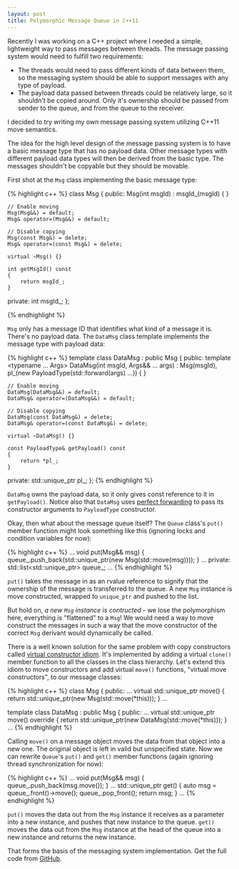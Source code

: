```yaml
---
layout: post
title: Polymorphic Message Queue in C++11
---
```


Recently I was working on a C++ project where I needed a simple, lightweight way to pass messages between threads. The message passing system would need to fulfill two requirements:

* The threads would need to pass different kinds of data between them, so the messaging system should be able to support messages with any type of payload.
* The payload data passed between threads could be relatively large, so it shouldn't be copied around. Only it's ownership should be passed from sender to the queue, and from the queue to the receiver.

I decided to try writing my own message passing system utilizing C++11 move semantics.

The idea for the high level design of the message passing system is to have a basic message type that has no payload data. Other message types with different payload data types will then be derived from the basic type. The messages shouldn't be copyable but they should be movable.

First shot at the `Msg` class implementing the basic message type:

{% highlight c++ %}
class Msg
{
public:
    Msg(int msgId)
      : msgId_(msgId)
    {
    }

    // Enable moving
    Msg(Msg&&) = default;
    Msg& operator=(Msg&&) = default;

    // Disable copying
    Msg(const Msg&) = delete;
    Msg& operator=(const Msg&) = delete;

    virtual ~Msg() {}

    int getMsgId() const
    {
        return msgId_;
    }

private:
    int msgId_;
};

{% endhighlight %}

`Msg` only has a message ID that identifies what kind of a message it is. There's no payload data. The `DataMsg` class template implements the message type with payload data:

{% highlight c++ %}
template <typename PayloadType>
class DataMsg : public Msg
{
public:
    template <typename ... Args>
    DataMsg(int msgId, Args&& ... args)
      : Msg(msgId),
        pl_(new PayloadType(std::forward<Args>(args) ...))
    {
    }

    // Enable moving
    DataMsg(DataMsg&&) = default;
    DataMsg& operator=(DataMsg&&) = default;

    // Disable copying
    DataMsg(const DataMsg&) = delete;
    DataMsg& operator=(const DataMsg&) = delete;

    virtual ~DataMsg() {}

    const PayloadType& getPayload() const
    {
        return *pl_;
    }

private:
    std::unique_ptr<PayloadType> pl_;
};
{% endhighlight %}

`DataMsg` owns the payload data, so it only gives const reference to it in `getPayload()`. Notice also that `DataMsg` uses [perfect forwarding](http://thbecker.net/articles/rvalue_references/section_07.html) to pass its constructor arguments to `PayloadType` constructor.

Okay, then what about the message queue itself? The `Queue` class's `put()` member function might look something like this (ignoring locks and condition variables for now):

{% highlight c++ %}
...
void put(Msg&& msg)
{
    queue_.push_back(std::unique_ptr<Msg>(new Msg(std::move(msg))));
}
...
private:
    std::list<std::unique_ptr<Msg>> queue_;
...
{% endhighlight %}

`put()` takes the message in as an rvalue reference to signify that the ownership of the message is transferred to the queue. A new `Msg` instance is move constructed, wrapped to `unique_ptr` and pushed to the list.

But hold on, *a new `Msg` instance is contructed* - we lose the polymorphism here, everything is "flattened" to a `Msg`! We would need a way to move construct the messages in such a way that the move constructor of the correct `Msg` derivant would dynamically be called.

There is a well known solution for the same problem with copy constructors called [virtual constructor idiom](https://isocpp.org/wiki/faq/virtual-functions#virtual-ctors). It's implemented by adding a virtual `clone()` member function to all the classes in the class hierarchy. Let's extend this idiom to move constructors and add virtual `move()` functions, "virtual move constructors", to our message classes:

{% highlight c++ %}
class Msg
{
public:
    ...
    virtual std::unique_ptr<Msg> move()
    {
        return std::unique_ptr<Msg>(new Msg(std::move(*this)));
    }
    ...

template <typename PayloadType>
class DataMsg : public Msg
{
public:
    ...
    virtual std::unique_ptr<Msg> move() override
    {
        return std::unique_ptr<Msg>(new DataMsg<PayloadType>(std::move(*this)));
    }
    ...
{% endhighlight %}

Calling `move()` on a message object moves the data from that object into a new one. The original object is left in valid but unspecified state. Now we can rewrite `Queue`'s `put()` and `get()` member functions (again ignoring thread synchronization for now):

{% highlight c++ %}
...
void put(Msg&& msg)
{
    queue_.push_back(msg.move());
}
...
std::unique_ptr<Msg> get()
{
    auto msg = queue_.front()->move();
    queue_.pop_front();
    return msg;
}
...
{% endhighlight %}

`put()` moves the data out from the `Msg` instance it receives as a parameter into a new instance, and pushes that new instance to the queue. `get()` moves the data out from the `Msg` instance at the head of the queue into a new instance and returns the new instance.

That forms the basis of the messaging system implementation. Get the full code from [GitHub](https://github.com/khuttun/PolyM).
